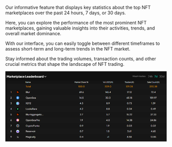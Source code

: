 Our informative feature that displays key statistics about the top NFT marketplaces over the past 24 hours, 7 days, or 30 days.

Here, you can explore the performance of the most prominent NFT marketplaces, gaining valuable insights into their activities, trends, and overall market dominance.

With our  interface, you can easily toggle between different timeframes to assess short-term and long-term trends in the NFT market.

Stay informed about the trading volumes, transaction counts, and other crucial metrics that shape the landscape of NFT trading.

![MarketplaceLeaderboard inf](image_home/MarketplaceLeaderboard.png)